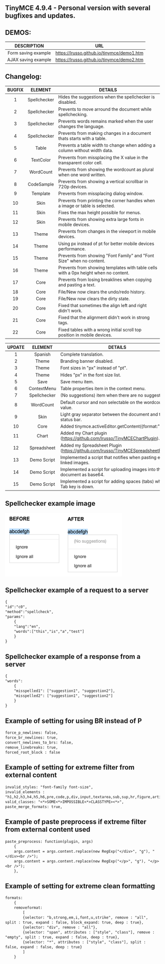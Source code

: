 ## TinyMCE 4.9.4 - Personal version with several bugfixes and updates.

## DEMOS:

DESCRIPTION | URL
:---: | --- |
Form saving example | https://lrusso.github.io/tinymce/demo1.htm
AJAX saving example | https://lrusso.github.io/tinymce/demo2.htm

## Changelog:

BUGFIX | ELEMENT | DETAILS
:---: | :---: | --- |
1 | Spellchecker | Hides the suggestions when the spellchecker is disabled.
2 | Spellchecker | Prevents to move arround the document while spellchecking.
3 | Spellchecker | Prevents words remains marked when the user changes the language.
4 | Spellchecker | Prevents from making changes in a document thats starts with a table.
5 | Table | Prevents a table width to change when adding a column without width data.
6 | TextColor | Prevents from missplacing the X value in the transparent color cell.
7 | WordCount | Prevents from showing the wordcount as plural when one word written.
8 | CodeSample | Prevents from showing a vertical scrollbar in 720p devices.
9 | Template | Prevents from missplacing dialog window.
10 | Skin | Prevents from printing the corner handles when a image or table is selected.
11 | Skin | Fixes the max height possible for menus.
12 | Skin | Prevents from showing extra large fonts in mobile devices.
13 | Theme  | Prevents from changes in the viewport in mobile devices.
14 | Theme  | Using px instead of pt for better mobile devices performance.
15 | Theme  | Prevents from showing "Font Family" and "Font Size" when no content.
16 | Theme  | Prevents from showing templates with table cells with a 0px height when no content.
17 | Core | Prevents from losing breaklines when copying and pasting a text.
18 | Core | File/New now clears the undo/redo history.
19 | Core | File/New now clears the dirty state.
20 | Core | Fixed that sometimes the align left and right didn't work.
21 | Core | Fixed that the alignment didn't work in strong tags.
22 | Core | Fixed tables with a wrong initial scroll top position in mobile devices.

UPDATE | ELEMENT | DETAILS
:---: | :---: | --- |
1 | Spanish | Complete translation.
2 | Theme | Branding banner disabled.
3 | Theme | Font sizes in "px" instead of "pt".
4 | Theme | Hides "px" in the font size list.
5 | Save | Save menu item.
6 | ContextMenu | Table properties item in the context menu.
7 | Spellchecker | (No suggestions) item when there are no suggestions.
8 | WordCount | Default cursor and non selectable on the wordcount value.
9 | Skin | Light gray separator between the document and the status bar.
10 | Core | Added tinymce.activeEditor.getContent({format:"xml"}).
11 | Chart | Added my Chart plugin (https://github.com/lrusso/TinyMCEChartPlugin).
12 | Spreadsheet | Added my Spreadsheet Plugin (https://github.com/lrusso/TinyMCESpreadsheetPlugin).
13 | Demo Script | Implemented a script that notifies when pasting external linked images.
14 | Demo Script | Implemented a script for uploading images into the document as base64.
15 | Demo Script | Implemented a script for adding spaces (tabs) when the Tab key is down.

## Spellchecker example image

![alt spellchecker](https://raw.githubusercontent.com/lrusso/tinymce/master/spellchecker.png)

## Spellchecker example of a request to a server

```
{
"id":"c0",
"method":"spellcheck",
"params":
    {
    "lang":"en",
    "words":["this","is","a","test"]
    }
}
```

## Spellchecker example of a response from a server

```
{
"words":
    {
    "misspelled1": ["suggestion1", "suggestion2"],
    "misspelled2": ["suggestion1", "suggestion2"]
    }
}
```

## Example of setting for using BR instead of P

```
force_p_newlines: false,
force_br_newlines: true,
convert_newlines_to_brs: false,
remove_linebreaks: true,
forced_root_block : false
```

## Example of setting for extreme filter from external content

```
invalid_styles: "font-family font-size",
invalid_elements : "h1,h2,h3,h4,h5,h6,pre,code,p,div,input,textarea,sub,sup,hr,figure,article,iframe,header,footer,section,nav,aside,form,script",
valid_classes: "<*>SOME<*>IMPOSSIBLE<*>CLASSTYPE><*>",
paste_merge_formats: true,
```

## Example of paste preprocess if extreme filter from external content used

```
paste_preprocess: function(plugin, args)
    {
    args.content = args.content.replace(new RegExp("</div>", "g"), "</div><br />");
    args.content = args.content.replace(new RegExp("</p>", "g"), "</p><br />");
    },
```

## Example of setting for extreme clean formatting

```
formats:
    {
    removeformat:
        [
        {selector: "b,strong,em,i,font,u,strike", remove : "all", split : true, expand : false, block_expand: true, deep : true},
        {selector: "div", remove : "all"},
        {selector: "span", attributes : ["style", "class"], remove : "empty", split : true, expand : false, deep : true},
        {selector: "*", attributes : ["style", "class"], split : false, expand : false, deep : true}
        ]
    }
```
